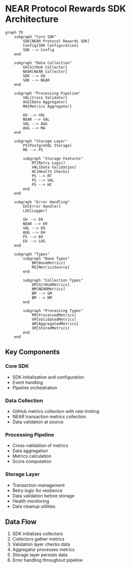 # NEAR Protocol Rewards SDK Architecture

```mermaid
graph TD
    subgraph "Core SDK"
        SDK[NEAR Protocol Rewards SDK]
        Config[SDK Configuration]
        SDK --> Config
    end

    subgraph "Data Collection"
        GH[GitHub Collector]
        NEAR[NEAR Collector]
        SDK --> GH
        SDK --> NEAR
    end

    subgraph "Processing Pipeline"
        VAL[Cross Validator]
        AGG[Data Aggregator]
        MA[Metrics Aggregator]
        
        GH --> VAL
        NEAR --> VAL
        VAL --> AGG
        AGG --> MA
    end

    subgraph "Storage Layer"
        PS[PostgreSQL Storage]
        MA --> PS
        
        subgraph "Storage Features"
            RT[Retry Logic]
            VAL[Data Validation]
            HC[Health Checks]
            PS --> RT
            PS --> VAL
            PS --> HC
        end
    end

    subgraph "Error Handling"
        EH[Error Handler]
        LOG[Logger]
        
        GH --> EH
        NEAR --> EH
        VAL --> EH
        AGG --> EH
        PS --> EH
        EH --> LOG
    end

    subgraph "Types"
        subgraph "Base Types"
            BM[BaseMetrics]
            MS[MetricsSource]
        end
        
        subgraph "Collection Types"
            GM[GitHubMetrics]
            NM[NEARMetrics]
            BM --> GM
            BM --> NM
        end
        
        subgraph "Processing Types"
            PM[ProcessedMetrics]
            VM[ValidatedMetrics]
            AM[AggregatedMetrics]
            SM[StoredMetrics]
        end
    end
```

## Key Components

### Core SDK

- SDK initialization and configuration
- Event handling
- Pipeline orchestration

### Data Collection

- GitHub metrics collection with rate limiting
- NEAR transaction metrics collection
- Data validation at source

### Processing Pipeline

- Cross-validation of metrics
- Data aggregation
- Metrics calculation
- Score computation

### Storage Layer

- Transaction management
- Retry logic for resilience
- Data validation before storage
- Health monitoring
- Data cleanup utilities

## Data Flow

1. SDK initializes collectors
2. Collectors gather metrics
3. Validation layer checks data
4. Aggregator processes metrics
5. Storage layer persists data
6. Error handling throughout pipeline

